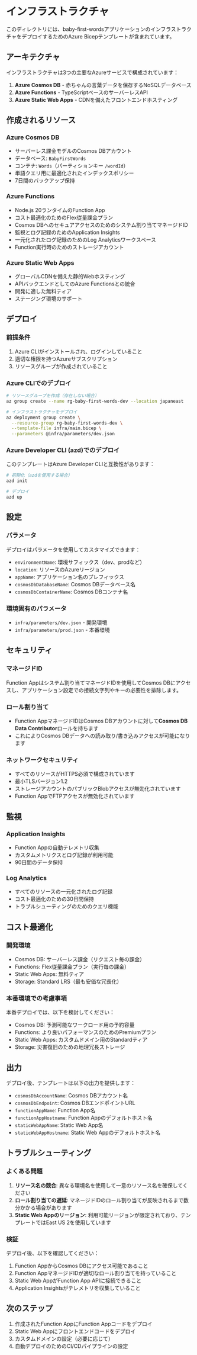 # インフラストラクチャ

このディレクトリには、baby-first-wordsアプリケーションのインフラストラクチャをデプロイするためのAzure Bicepテンプレートが含まれています。

## アーキテクチャ

インフラストラクチャは3つの主要なAzureサービスで構成されています：

1. **Azure Cosmos DB** - 赤ちゃんの言葉データを保存するNoSQLデータベース
2. **Azure Functions** - TypeScriptベースのサーバーレスAPI
3. **Azure Static Web Apps** - CDNを備えたフロントエンドホスティング

## 作成されるリソース

### Azure Cosmos DB
- サーバーレス課金モデルのCosmos DBアカウント
- データベース: `BabyFirstWords`
- コンテナ: `Words`（パーティションキー `/wordId`）
- 単語クエリ用に最適化されたインデックスポリシー
- 7日間のバックアップ保持

### Azure Functions
- Node.js 20ランタイムのFunction App
- コスト最適化のためのFlex従量課金プラン
- Cosmos DBへのセキュアアクセスのためのシステム割り当てマネージドID
- 監視とログ記録のためのApplication Insights
- 一元化されたログ記録のためのLog Analyticsワークスペース
- Function実行時のためのストレージアカウント

### Azure Static Web Apps
- グローバルCDNを備えた静的Webホスティング
- APIバックエンドとしてのAzure Functionsとの統合
- 開発に適した無料ティア
- ステージング環境のサポート

## デプロイ

### 前提条件

1. Azure CLIがインストールされ、ログインしていること
2. 適切な権限を持つAzureサブスクリプション
3. リソースグループが作成されていること

### Azure CLIでのデプロイ

```bash
# リソースグループを作成（存在しない場合）
az group create --name rg-baby-first-words-dev --location japaneast

# インフラストラクチャをデプロイ
az deployment group create \
  --resource-group rg-baby-first-words-dev \
  --template-file infra/main.bicep \
  --parameters @infra/parameters/dev.json
```

### Azure Developer CLI (azd)でのデプロイ

このテンプレートはAzure Developer CLIと互換性があります：

```bash
# 初期化（azdを使用する場合）
azd init

# デプロイ
azd up
```

## 設定

### パラメータ

デプロイはパラメータを使用してカスタマイズできます：

- `environmentName`: 環境サフィックス（dev、prodなど）
- `location`: リソースのAzureリージョン
- `appName`: アプリケーション名のプレフィックス
- `cosmosDbDatabaseName`: Cosmos DBデータベース名
- `cosmosDbContainerName`: Cosmos DBコンテナ名

### 環境固有のパラメータ

- `infra/parameters/dev.json` - 開発環境
- `infra/parameters/prod.json` - 本番環境

## セキュリティ

### マネージドID

Function Appはシステム割り当てマネージドIDを使用してCosmos DBにアクセスし、アプリケーション設定での接続文字列やキーの必要性を排除します。

### ロール割り当て

- Function AppマネージドIDはCosmos DBアカウントに対して**Cosmos DB Data Contributor**ロールを持ちます
- これによりCosmos DBデータへの読み取り/書き込みアクセスが可能になります

### ネットワークセキュリティ

- すべてのリソースがHTTPS必須で構成されています
- 最小TLSバージョン1.2
- ストレージアカウントのパブリックBlobアクセスが無効化されています
- Function AppでFTPアクセスが無効化されています

## 監視

### Application Insights

- Function Appの自動テレメトリ収集
- カスタムメトリクスとログ記録が利用可能
- 90日間のデータ保持

### Log Analytics

- すべてのリソースの一元化されたログ記録
- コスト最適化のための30日間保持
- トラブルシューティングのためのクエリ機能

## コスト最適化

### 開発環境

- Cosmos DB: サーバーレス課金（リクエスト毎の課金）
- Functions: Flex従量課金プラン（実行毎の課金）
- Static Web Apps: 無料ティア
- Storage: Standard LRS（最も安価な冗長化）

### 本番環境での考慮事項

本番デプロイでは、以下を検討してください：

- Cosmos DB: 予測可能なワークロード用の予約容量
- Functions: より良いパフォーマンスのためのPremiumプラン
- Static Web Apps: カスタムドメイン用のStandardティア
- Storage: 災害復旧のための地理冗長ストレージ

## 出力

デプロイ後、テンプレートは以下の出力を提供します：

- `cosmosDbAccountName`: Cosmos DBアカウント名
- `cosmosDbEndpoint`: Cosmos DBエンドポイントURL
- `functionAppName`: Function App名
- `functionAppHostname`: Function Appのデフォルトホスト名
- `staticWebAppName`: Static Web App名
- `staticWebAppHostname`: Static Web Appのデフォルトホスト名

## トラブルシューティング

### よくある問題

1. **リソース名の競合**: 異なる環境名を使用して一意のリソース名を確保してください
2. **ロール割り当ての遅延**: マネージドIDのロール割り当てが反映されるまで数分かかる場合があります
3. **Static Web Appのリージョン**: 利用可能リージョンが限定されており、テンプレートではEast US 2を使用しています

### 検証

デプロイ後、以下を確認してください：

1. Function AppからCosmos DBにアクセス可能であること
2. Function AppマネージドIDが適切なロール割り当てを持っていること
3. Static Web AppがFunction App APIに接続できること
4. Application Insightsがテレメトリを収集していること

## 次のステップ

1. 作成されたFunction AppにFunction Appコードをデプロイ
2. Static Web Appにフロントエンドコードをデプロイ
3. カスタムドメインの設定（必要に応じて）
4. 自動デプロイのためのCI/CDパイプラインの設定